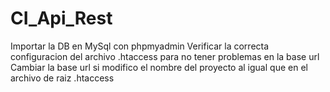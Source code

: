 # CI_Api_Rest

Importar la DB en MySql con phpmyadmin
Verificar la correcta configuracion del archivo .htaccess para no tener problemas en la base url
Cambiar la base  url si modifico el nombre del proyecto al igual que en el archivo de raiz .htaccess
